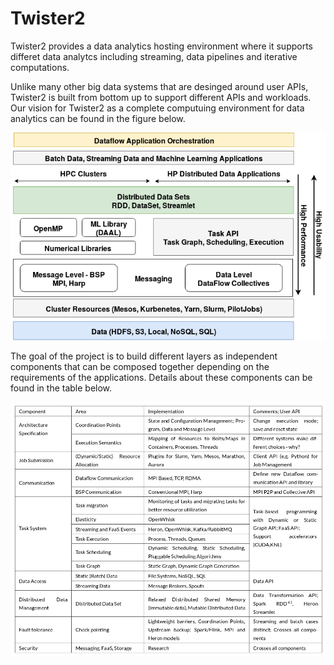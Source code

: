 # Twister2

Twister2 provides a data analytics hosting environment where it supports differet data analytcs including streaming, data pipelines and iterative computations. 

Unlike many other big data systems that are desinged around user APIs, Twister2 is built from bottom up to support different APIs and workloads. Our vision for Twister2 as a complete computuing environment for data analytics can be found in the figure below.

![Twister2 Complete Architecture](images/tws-architecture.png)

The goal of the project is to build different layers as independent components that can be composed together depending on the requirements of the applications. Details about these components can be found in the table below.

![Twister2 Components](images/twister2-architecture.png)



